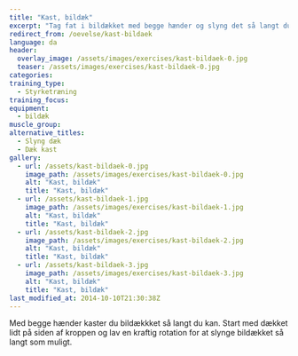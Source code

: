 ```yaml
---
title: "Kast, bildæk"
excerpt: "Tag fat i bildækket med begge hænder og slyng det så langt du kan. Brug hele kroppen."
redirect_from: /oevelse/kast-bildaek
language: da
header:
  overlay_image: /assets/images/exercises/kast-bildaek-0.jpg
  teaser: /assets/images/exercises/kast-bildaek-0.jpg
categories:
training_type: 
  - Styrketræning
training_focus: 
equipment:
  - bildæk
muscle_group:
alternative_titles:
  - Slyng dæk
  - Dæk kast
gallery:
  - url: /assets/kast-bildaek-0.jpg
    image_path: /assets/images/exercises/kast-bildaek-0.jpg
    alt: "Kast, bildæk"
    title: "Kast, bildæk"
  - url: /assets/kast-bildaek-1.jpg
    image_path: /assets/images/exercises/kast-bildaek-1.jpg
    alt: "Kast, bildæk"
    title: "Kast, bildæk"
  - url: /assets/kast-bildaek-2.jpg
    image_path: /assets/images/exercises/kast-bildaek-2.jpg
    alt: "Kast, bildæk"
    title: "Kast, bildæk"
  - url: /assets/kast-bildaek-3.jpg
    image_path: /assets/images/exercises/kast-bildaek-3.jpg
    alt: "Kast, bildæk"
    title: "Kast, bildæk"
last_modified_at: 2014-10-10T21:30:38Z
---
```


Med begge hænder kaster du bildækkket så langt du kan. Start med dækket lidt på siden af kroppen og lav en kraftig rotation for at slynge bildækket så langt som muligt.
